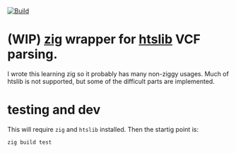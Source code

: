 [![Build](https://github.com/brentp/hts-zig/actions/workflows/build.yml/badge.svg)](https://github.com/brentp/hts-zig/actions/workflows/build.yml)

# (WIP) [zig](https://ziglang.org) wrapper for [htslib](htslib.org) VCF parsing.

I wrote this learning zig so it probably has many non-ziggy usages.
Much of htslib is not supported, but some of the difficult parts are
implemented.



# testing and dev

This will require `zig` and `htslib` installed.
Then the startig point is:
```
zig build test
```
